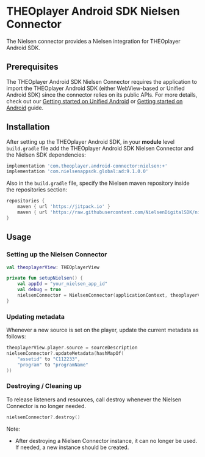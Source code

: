 # THEOplayer Android SDK Nielsen Connector

The Nielsen connector provides a Nielsen integration for THEOplayer Android SDK.

## Prerequisites

The THEOplayer Android SDK Nielsen Connector requires the application to import the 
THEOplayer Android SDK (either WebView-based or Unified Android SDK) since the connector relies on 
its public APIs. For more details, check out our 
[Getting started on Unified Android](https://docs.theoplayer.com/getting-started/01-sdks/02-android-unified/00-getting-started.md) 
or [Getting started on Android](https://docs.theoplayer.com/getting-started/01-sdks/02-android/00-getting-started.md) guide.

## Installation
After setting up the THEOplayer Android SDK, in your **module** level `build.gradle` file add the THEOplayer 
Android SDK Nielsen Connector and the Nielsen SDK dependencies:

```groovy
implementation 'com.theoplayer.android-connector:nielsen:+'
implementation 'com.nielsenappsdk.global:ad:9.1.0.0'
```

Also in the `build.gradle` file, specify the Nielsen maven repository inside the repositories section:

```groovy
repositories {
    maven { url 'https://jitpack.io' }
    maven { url 'https://raw.githubusercontent.com/NielsenDigitalSDK/nielsenappsdk-android/master/'}
}
```

## Usage

### Setting up the Nielsen Connector
```kotlin
val theoplayerView: THEOplayerView

private fun setupNielsen() {
    val appId = "your_nielsen_app_id"
    val debug = true
    nielsenConnector = NielsenConnector(applicationContext, theoplayerView.player, appId, debug)
}
```

### Updating metadata
Whenever a new source is set on the player, update the current metadata as follows:

```kotlin
theoplayerView.player.source = sourceDescription
nielsenConnector?.updateMetadata(hashMapOf(
    "assetid" to "C112233",
    "program" to "programName"
))
```

### Destroying / Cleaning up
To release listeners and resources, call destroy whenever the Nielsen Connector is no longer needed. 
```kotlin
nielsenConnector?.destroy()
```

Note:
* After destroying a Nielsen Connector instance, it can no longer be used. If needed, a new instance should be created.
